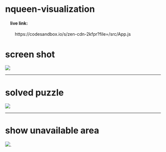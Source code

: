 # nqueen-visualization
<h4> &nbsp;&nbsp; &nbsp;  live link: </h4>
<p>&nbsp; &nbsp;&nbsp; &nbsp;&nbsp;   https://codesandbox.io/s/zen-cdn-2kfpr?file=/src/App.js</p>
</div>
<h1> screen shot </h1>
<img src='https://github.com/lnbyk/nqueen-visualization/blob/main/src/screenshot4.png'/>
<hr/>
<h1> solved puzzle </h1>
<img src='https://github.com/lnbyk/nqueen-visualization/blob/main/src/screenshot3.png'/>
<hr/>
<h1> show unavailable area </h1>
<img src='https://github.com/lnbyk/nqueen-visualization/blob/main/src/screenshot2.png'/>.

